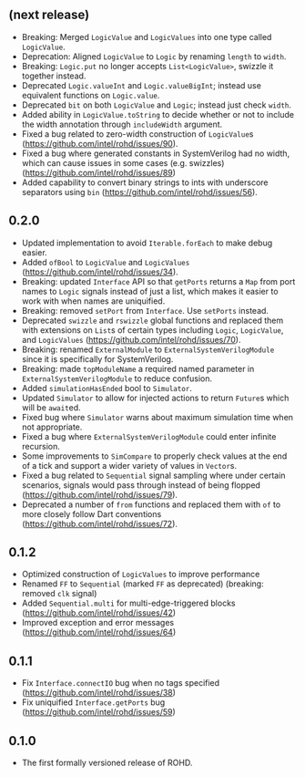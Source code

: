 ## (next release)
- Breaking: Merged `LogicValue` and `LogicValues` into one type called `LogicValue`.
- Deprecation: Aligned `LogicValue` to `Logic` by renaming `length` to `width`.
- Breaking: `Logic.put` no longer accepts `List<LogicValue>`, swizzle it together instead.
- Deprecated `Logic.valueInt` and `Logic.valueBigInt`; instead use equivalent functions on `Logic.value`.
- Deprecated `bit` on both `LogicValue` and `Logic`; instead just check `width`.
- Added ability in `LogicValue.toString` to decide whether or not to include the width annotation through `includeWidth` argument.
- Fixed a bug related to zero-width construction of `LogicValue`s (https://github.com/intel/rohd/issues/90).
- Fixed a bug where generated constants in SystemVerilog had no width, which can cause issues in some cases (e.g. swizzles) (https://github.com/intel/rohd/issues/89)
- Added capability to convert binary strings to ints with underscore separators using `bin` (https://github.com/intel/rohd/issues/56).

## 0.2.0
- Updated implementation to avoid `Iterable.forEach` to make debug easier.
- Added `ofBool` to `LogicValue` and `LogicValues` (https://github.com/intel/rohd/issues/34).
- Breaking: updated `Interface` API so that `getPorts` returns a `Map` from port names to `Logic` signals instead of just a list, which makes it easier to work with when names are uniquified.
- Breaking: removed `setPort` from `Interface`.  Use `setPorts` instead.
- Deprecated `swizzle` and `rswizzle` global functions and replaced them with extensions on `List`s of certain types including `Logic`, `LogicValue`, and `LogicValues` (https://github.com/intel/rohd/issues/70). 
- Breaking: renamed `ExternalModule` to `ExternalSystemVerilogModule` since it is specifically for SystemVerilog.
- Breaking: made `topModuleName` a required named parameter in `ExternalSystemVerilogModule` to reduce confusion.
- Added `simulationHasEnded` bool to `Simulator`.
- Updated `Simulator` to allow for injected actions to return `Future`s which will be `await`ed.
- Fixed bug where `Simulator` warns about maximum simulation time when not appropriate.
- Fixed a bug where `ExternalSystemVerilogModule` could enter infinite recursion.
- Some improvements to `SimCompare` to properly check values at the end of a tick and support a wider variety of values in `Vector`s.
- Fixed a bug related to `Sequential` signal sampling where under certain scenarios, signals would pass through instead of being flopped (https://github.com/intel/rohd/issues/79).
- Deprecated a number of `from` functions and replaced them with `of` to more closely follow Dart conventions (https://github.com/intel/rohd/issues/72).

## 0.1.2
- Optimized construction of `LogicValues` to improve performance
- Renamed `FF` to `Sequential` (marked `FF` as deprecated) (breaking: removed `clk` signal)
- Added `Sequential.multi` for multi-edge-triggered blocks (https://github.com/intel/rohd/issues/42)
- Improved exception and error messages (https://github.com/intel/rohd/issues/64)

## 0.1.1
- Fix `Interface.connectIO` bug when no tags specified (https://github.com/intel/rohd/issues/38)
- Fix uniquified `Interface.getPorts` bug (https://github.com/intel/rohd/issues/59)

## 0.1.0

- The first formally versioned release of ROHD.
